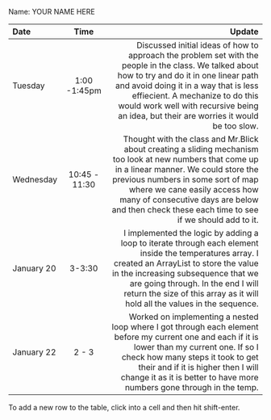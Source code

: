Name: YOUR NAME HERE

| Date       |     Time      |                                                                                                                                                                                                                                                                                                                   Update |
|:-----------|:-------------:|-------------------------------------------------------------------------------------------------------------------------------------------------------------------------------------------------------------------------------------------------------------------------------------------------------------------------:|
| Tuesday    | 1:00 -1:45pm  |   Discussed initial ideas of how to approach the problem set with the people in the class. We talked about how to try and do it in one linear path and avoid doing it in a way that is less effiecient. A mechanize to do this would work well with recursive being an idea, but their are worries it would be too slow. |
| Wednesday  | 10:45 - 11:30 | Thought with the class and Mr.Blick about creating a sliding mechanism too look at new numbers that come up in a linear manner. We could store the previous numbers in some sort of map where we cane easily access how many of consecutive days are below and then check these each time to see if we should add to it. |
| January 20 |    3-3:30     |               I implemented the logic by adding a loop to iterate through each element inside the temperatures array. I created an ArrayList to store the value in the increasing subsequence that we are going through. In the end I will return the size of this array as it will hold all the values in the sequence. |
| January 22 |     2 - 3     |                     Worked on implementing a nested loop where I got through each element before my current one and each if it is lower than my current one. If so I check how many steps it took to get their and if it is higher then I will change it as it is better to have more numbers gone through in the temp.  |


To add a new row to the table, click into a cell and then hit shift-enter.